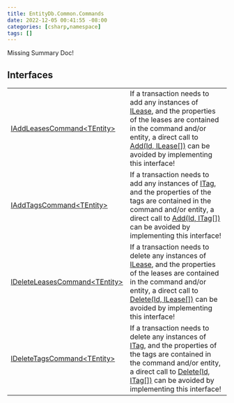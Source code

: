 ```yaml
---
title: EntityDb.Common.Commands
date: 2022-12-05 00:41:55 -08:00
categories: [csharp,namespace]
tags: []
---
```


Missing Summary Doc!
## Interfaces
<table><tr><td><a href='/posts/csharp.member.entitydb.common.commands.iaddleasescommand`1/'>IAddLeasesCommand&lt;TEntity&gt;</a></td><td>
If a transaction needs to add any instances of <a href='/posts/csharp.member.entitydb.abstractions.leases.ilease/'>ILease</a>, and the properties of the leases
are contained in the command and/or entity, a direct call to
<!--/posts/csharp.member.entitydb.abstractions.transactions.builders.itransactionbuilder`1.add/--><a href='#'>Add(Id, ILease[])</a>
can be avoided by implementing this interface!
</td></tr><tr><td><a href='/posts/csharp.member.entitydb.common.commands.iaddtagscommand`1/'>IAddTagsCommand&lt;TEntity&gt;</a></td><td>
If a transaction needs to add any instances of <a href='/posts/csharp.member.entitydb.abstractions.tags.itag/'>ITag</a>, and the properties of the tags
are contained in the command and/or entity, a direct call to
<!--/posts/csharp.member.entitydb.abstractions.transactions.builders.itransactionbuilder`1.add/--><a href='#'>Add(Id, ITag[])</a>
can be avoided by implementing this interface!
</td></tr><tr><td><a href='/posts/csharp.member.entitydb.common.commands.ideleteleasescommand`1/'>IDeleteLeasesCommand&lt;TEntity&gt;</a></td><td>
If a transaction needs to delete any instances of <a href='/posts/csharp.member.entitydb.abstractions.leases.ilease/'>ILease</a>, and the properties of the leases
are contained in the command and/or entity, a direct call to
<!--/posts/csharp.member.entitydb.abstractions.transactions.builders.itransactionbuilder`1.delete/--><a href='#'>Delete(Id, ILease[])</a>
can be avoided by implementing this interface!
</td></tr><tr><td><a href='/posts/csharp.member.entitydb.common.commands.ideletetagscommand`1/'>IDeleteTagsCommand&lt;TEntity&gt;</a></td><td>
If a transaction needs to delete any instances of <a href='/posts/csharp.member.entitydb.abstractions.tags.itag/'>ITag</a>, and the properties of the tags
are contained in the command and/or entity, a direct call to
<!--/posts/csharp.member.entitydb.abstractions.transactions.builders.itransactionbuilder`1.delete/--><a href='#'>Delete(Id, ITag[])</a>
can be avoided by implementing this interface!
</td></tr></table>
